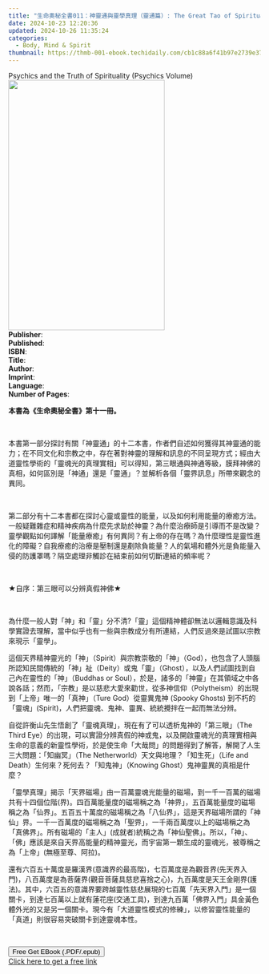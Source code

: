```yaml
---
title: "生命奧秘全書011：神靈通與靈學真理（靈通篇）: The Great Tao of Spiritual Science Series 11 | Free Book"
date: 2024-10-23 12:20:36
updated: 2024-10-26 11:35:24
categories:
  - Body, Mind & Spirit
thumbnail: https://thmb-001-ebook.techidaily.com/cb1c88a6f41b97e2739e3756b96876f4c472d1071363dbeb67ef7e8931ffa534.jpg
---
```

<main id="book-container">
  <div class="flex flex-col">
    <div class="book-brief flex-1 py-6 px-4 sm:p-6 md:py-10 md:px-8">
      <!-- brief-->
      <div class="book-brief-main">
        Psychics and the Truth of Spirituality (Psychics Volume)
      </div>
    </div>
    <div
      class="book-meta-info flex-1 grid gap-4 col-start-1 col-end-3 row-start-1 sm:mb-6 sm:grid-cols-4 lg:gap-6 lg:col-start-2 lg:row-end-6 lg:row-span-6 lg:mb-0"
    >
      <div
        class="book-meta-info-left place-content-center mt-4 p-4 text-sm leading-6 col-start-2 col-span-2 dark:text-slate-400"
      >
        <img
          class="w-full h-500 object-cover rounded-lg sm:h-255 sm:col-span-2 lg:col-span-full"
          src="https://img-001-ebook.techidaily.com/edd2856c2cf4b5d3edeed2172c437186f911c8b626442424a79e17c6700fd397.jpg"
          alt=""
          width="312"
          height="500"
        />
      </div>
      <div
        class="book-meta-info-right mt-2 col-start-1 row-start-2 col-span-3 self-center"
      >
        <!-- meta data  -->
        <div class="flex flex-col px-4 md:px-8">
          <div class="flex-1">
            <strong>Publisher</strong>:<span class="px-2"></span>
          </div>
          <div class="flex-1">
            <strong>Published</strong>:<span class="px-2"></span>
          </div>
          <div class="flex-1">
            <strong>ISBN</strong>:<span class="px-2"></span>
          </div>
          <div class="flex-1">
            <strong>Title</strong>:<span class="px-2"></span>
          </div>
          <div class="flex-1">
            <strong>Author</strong>:<span class="px-2"></span>
          </div>
          <div class="flex-1">
            <strong>Imprint</strong>:<span class="px-2"></span>
          </div>
          <div class="flex-1">
            <strong>Language</strong>:<span class="px-2"></span>
          </div>
          <div class="flex-1">
            <strong>Number of Pages</strong>:<span class="px-2"></span>
          </div>
        </div>
      </div>
    </div>
    <div class="book-description flex-1 py-6 px-4 sm:p-6 md:py-10 md:px-8">
      <div class="book-description-main">
        <div accordion-content="" id="description">
          <p><strong>本書為《生命奧秘全書》第十一冊。</strong></p>
          <p><br /></p>
          <p>
            本書第一部分探討有關「神靈通」的十二本書，作者們自述如何獲得其神靈通的能力；在不同文化和宗教之中，存在著對神靈的理解和訊息的不同呈現方式；經由大道靈性學術的「靈魂光的真理實相」可以得知，第三眼通與神通等級，膜拜神佛的真相，如何區別是「神通」還是「靈通」？並解析各個「靈界訊息」所帶來觀念的異同。
          </p>
          <p><br /></p>
          <p>
            第二部分有十二本書都在探討心靈或靈性的能量，以及如何利用能量的療癒方法。一般疑難雜症和精神疾病為什麼先求助於神靈？為什麼治療師是引導而不是改變？靈學觀點如何譯解「能量療癒」有何異同？有上帝的存在嗎？為什麼理性是靈性進化的障礙？自我療癒的治療是壓制還是剷除負能量？人的氣場和體外光是負能量入侵的防護罩嗎？隔空處理非觸診在結束前如何切斷連結的頻率呢？
          </p>
          <p><br /></p>
          <p>★自序：第三眼可以分辨真假神佛★</p>
          <p><br /></p>
          <p>
            為什麼一般人對「神」和「靈」分不清?「靈」這個精神體卻無法以邏輯意識及科學實證去理解，當中似乎也有一些與宗教成分有所連結，人們反過來是試圖以宗教來現示「靈學」。
          </p>
          <p>
            這個天界精神靈光的「神」（Spirit）與宗教崇敬的「神」（God），也包含了人頭腦所認知民間傳統的「神」祉（Deity）或鬼「靈」（Ghost），以及人們試圖找到自己內在靈性的「神」（Buddhas
            or
            Soul），於是，諸多的「神靈」在其領域之中各說各話；然而，「宗教」是以慈悲大愛來勸世，從多神信仰（Polytheism）的出現到「上帝」唯一的「真神」（Ture
            God）從靈異鬼神 (Spooky Ghosts)
            到不朽的「靈魂」(Spirit)，人們把靈魂、鬼神、靈異、統統攪拌在一起而無法分辨。
          </p>
          <p>
            自從許衡山先生悟創了「靈魂真理」，現在有了可以透析鬼神的「第三眼」（The
            Third
            Eye）的出現，可以實證分辨真假的神或鬼，以及開啟靈魂光的真理實相與生命的意義的新靈性學術，於是使生命「大哉問」的問題得到了解答，解開了人生三大問題：「知幽冥」（The
            Netherworld）天文與地理？「知生死」（Life and
            Death）生何來？死何去？「知鬼神」（Knowing
            Ghost）鬼神靈異的真相是什麼？
          </p>
          <p>
            「靈學真理」揭示「天界磁場」由一百萬靈魂光能量的磁場，到一千一百萬的磁場共有十四個位階(界)。四百萬能量度的磁場稱之為「神界」，五百萬能量度的磁場稱之為「仙界」。五百五十萬度的磁場稱之為「八仙界」，這是天界磁場所謂的「神仙」界。一千一百萬度的磁場稱之為「聖界」，一千兩百萬度以上的磁場稱之為「真佛界」。所有磁場的「主人」(成就者)統稱之為「神仙聖佛」。所以，「神」、「佛」應該是來自天界高能量的精神靈光，而宇宙第一顆生成的靈魂光，被尊稱之為「上帝」(無極至尊、阿拉)。
          </p>
          <p>
            還有六百五十萬度是羅漢界(意識界的最高階)，七百萬度是為觀音界(先天界入門)，八百萬度是為菩薩界(觀音菩薩具慈悲喜捨之心)，九百萬度是天王金剛界(護法)。其中，六百五的意識界要跨越靈性慈悲展現的七百萬「先天界入門」是一個關卡，到達七百萬以上就有蓮花座(交通工具)，到達九百萬「佛界入門」具金黃色體外光的又是另一個關卡。現今有「大道靈性模式的修練」，以修習靈性能量的「真道」則很容易突破關卡到達靈魂本性。
          </p>
          <p><br /></p>
        </div>
        <div class="accordion-fader"></div>
      </div>
    </div>
    <div class="book-excerpts flex-1 py-6 px-4 sm:p-6 md:py-10 md:px-8"></div>
    <div
      class="book-about-author flex-1 py-6 px-4 sm:p-6 md:py-10 md:px-8"
    ></div>
    <div class="book-free-get flex-1 py-6 px-4 sm:p-6 md:py-10 md:px-8">
      <button
        id="btn-free-get"
        class="bg-blue-500 hover:bg-blue-700 text-white font-bold py-2 px-4 rounded"
      >
        Free Get EBook (.PDF/.epub)
      </button>
      <div id="countdown-display" class="px-2 text-lg mt-2"></div>
      <a
        id="free-link"
        class="hidden bg-blue-500 hover:bg-blue-700 text-white font-bold py-2 px-4 rounded"
        href="https://www.ebooks.com/en-us/book/211457964/011-the-great-tao-of-spiritual-science-series-11/richard-liu/"
        target="_blank"
        >Click here to get a free link</a
      >
    </div>
    <script>
      let countdownTime = 0;
      let countdownInterval = null;
      document
        .getElementById('btn-free-get')
        .addEventListener('click', startCountdown);
      function startCountdown() {
        countdownTime = new Date().getTime() + 60000 * 3;
        countdownInterval = setInterval(updateCountdown, 1000);
        document.getElementById('btn-free-get').disabled = true;
        document
          .getElementById('btn-free-get')
          .classList.add('bg-gray-500', 'cursor-not-allowed');
      }
      function updateCountdown() {
        let currentTime = new Date().getTime();
        let timeLeft = countdownTime - currentTime;
        let secondsLeft = Math.floor(timeLeft / 1000);
        document.getElementById('countdown-display').innerHTML =
          `Remaining time: ${secondsLeft} seconds.`;
        if (secondsLeft <= 0) {
          clearInterval(countdownInterval);
          document.getElementById('btn-free-get').classList.add('hidden');
          document.getElementById('free-link').classList.remove('hidden');
          document.getElementById('countdown-display').innerHTML = '';
        }
      }
    </script>
  </div>
</main>
